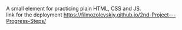 A small element for practicing plain HTML, CSS and JS.
<br>
link for the deployment https://filmozolevskiy.github.io/2nd-Project---Progress-Steps/
